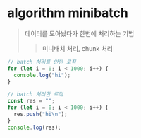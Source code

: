 # algorithm minibatch

> 데이터를 모아놨다가 한번에 처리하는 기법
>
> > 미니배치 처리, chunk 처리

```js
// batch 처리를 안한 로직
for (let i = 0; i < 1000; i++) {
  console.log("hi");
}

// batch 처리한 로직
const res = "";
for (let i = 0; i < 1000; i++) {
  res.push("hi\n");
}
console.log(res);
```
